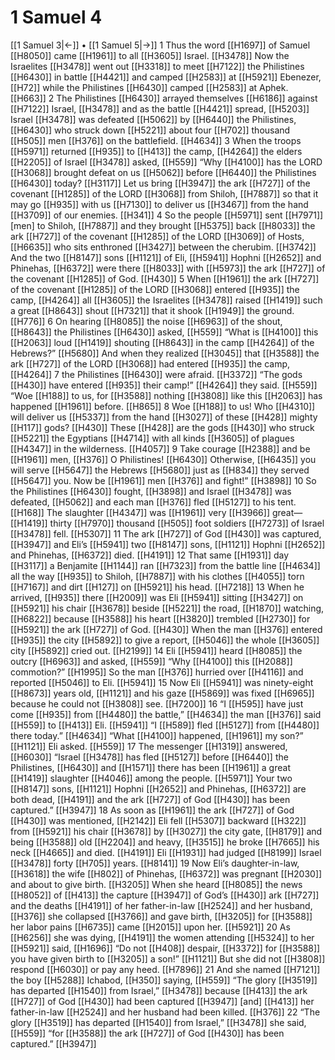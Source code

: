 # 1 Samuel 4
[[1 Samuel 3|←]] • [[1 Samuel 5|→]]
1 Thus the word [[H1697]] of Samuel [[H8050]] came [[H1961]] to all [[H3605]] Israel. [[H3478]] Now the Israelites [[H3478]] went out [[H3318]] to meet [[H7122]] the Philistines [[H6430]] in battle [[H4421]] and camped [[H2583]] at [[H5921]] Ebenezer, [[H72]] while the Philistines [[H6430]] camped [[H2583]] at Aphek. [[H663]] 
2 The Philistines [[H6430]] arrayed themselves [[H6186]] against [[H7122]] Israel, [[H3478]] and as the battle [[H4421]] spread, [[H5203]] Israel [[H3478]] was defeated [[H5062]] by [[H6440]] the Philistines, [[H6430]] who struck down [[H5221]] about four [[H702]] thousand [[H505]] men [[H376]] on the battlefield. [[H4634]] 
3 When the troops [[H5971]] returned [[H935]] to [[H413]] the camp, [[H4264]] the elders [[H2205]] of Israel [[H3478]] asked, [[H559]] “Why [[H4100]] has the LORD [[H3068]] brought defeat on us [[H5062]] before [[H6440]] the Philistines [[H6430]] today? [[H3117]] Let us bring [[H3947]] the ark [[H727]] of the covenant [[H1285]] of the LORD [[H3068]] from Shiloh, [[H7887]] so that it may go [[H935]] with us [[H7130]] to deliver us [[H3467]] from the hand [[H3709]] of our enemies. [[H341]] 
4 So the people [[H5971]] sent [[H7971]] [men] to Shiloh, [[H7887]] and they brought [[H5375]] back [[H8033]] the ark [[H727]] of the covenant [[H1285]] of the LORD [[H3069]] of Hosts, [[H6635]] who sits enthroned [[H3427]] between the cherubim. [[H3742]] And the two [[H8147]] sons [[H1121]] of Eli, [[H5941]] Hophni [[H2652]] and Phinehas, [[H6372]] were there [[H8033]] with [[H5973]] the ark [[H727]] of the covenant [[H1285]] of God. [[H430]] 
5 When [[H1961]] the ark [[H727]] of the covenant [[H1285]] of the LORD [[H3068]] entered [[H935]] the camp, [[H4264]] all [[H3605]] the Israelites [[H3478]] raised [[H1419]] such a great [[H8643]] shout [[H7321]] that it shook [[H1949]] the ground. [[H776]] 
6 On hearing [[H8085]] the noise [[H6963]] of the shout, [[H8643]] the Philistines [[H6430]] asked, [[H559]] “What is [[H4100]] this [[H2063]] loud [[H1419]] shouting [[H8643]] in the camp [[H4264]] of the Hebrews?” [[H5680]] And when they realized [[H3045]] that [[H3588]] the ark [[H727]] of the LORD [[H3068]] had entered [[H935]] the camp, [[H4264]] 
7 the Philistines [[H6430]] were afraid. [[H3372]] “The gods [[H430]] have entered [[H935]] their camp!” [[H4264]] they said. [[H559]] “Woe [[H188]] to us,  for [[H3588]] nothing [[H3808]] like this [[H2063]] has happened [[H1961]] before. [[H865]] 
8 Woe [[H188]] to us!  Who [[H4310]] will deliver us [[H5337]] from the hand [[H3027]] of these [[H428]] mighty [[H117]] gods? [[H430]] These [[H428]] are the gods [[H430]] who struck [[H5221]] the Egyptians [[H4714]] with all kinds [[H3605]] of plagues [[H4347]] in the wilderness. [[H4057]] 
9 Take courage [[H2388]] and be [[H1961]] men, [[H376]] O Philistines! [[H6430]] Otherwise, [[H6435]] you will serve [[H5647]] the Hebrews [[H5680]] just as [[H834]] they served [[H5647]] you.  Now be [[H1961]] men [[H376]] and fight!” [[H3898]] 
10 So the Philistines [[H6430]] fought, [[H3898]] and Israel [[H3478]] was defeated, [[H5062]] and each man [[H376]] fled [[H5127]] to his tent. [[H168]] The slaughter [[H4347]] was [[H1961]] very [[H3966]] great— [[H1419]] thirty [[H7970]] thousand [[H505]] foot soldiers [[H7273]] of Israel [[H3478]] fell. [[H5307]] 
11 The ark [[H727]] of God [[H430]] was captured, [[H3947]] and Eli’s [[H5941]] two [[H8147]] sons, [[H1121]] Hophni [[H2652]] and Phinehas, [[H6372]] died. [[H4191]] 
12 That same [[H1931]] day [[H3117]] a Benjamite [[H1144]] ran [[H7323]] from the battle line [[H4634]] all the way [[H935]] to Shiloh, [[H7887]] with his clothes [[H4055]] torn [[H7167]] and dirt [[H127]] on [[H5921]] his head. [[H7218]] 
13 When he arrived, [[H935]] there [[H2009]] was Eli [[H5941]] sitting [[H3427]] on [[H5921]] his chair [[H3678]] beside [[H5221]] the road, [[H1870]] watching, [[H6822]] because [[H3588]] his heart [[H3820]] trembled [[H2730]] for [[H5921]] the ark [[H727]] of God. [[H430]] When the man [[H376]] entered [[H935]] the city [[H5892]] to give a report, [[H5046]] the whole [[H3605]] city [[H5892]] cried out. [[H2199]] 
14 Eli [[H5941]] heard [[H8085]] the outcry [[H6963]] and asked, [[H559]] “Why [[H4100]] this [[H2088]] commotion?” [[H1995]] So the man [[H376]] hurried over [[H4116]] and reported [[H5046]] to Eli. [[H5941]] 
15 Now Eli [[H5941]] was ninety-eight [[H8673]] years old, [[H1121]] and his gaze [[H5869]] was fixed [[H6965]] because he could not [[H3808]] see. [[H7200]] 
16 “I [[H595]] have just come [[H935]] from [[H4480]] the battle,” [[H4634]] the man [[H376]] said [[H559]] to [[H413]] Eli. [[H5941]] “I [[H589]] fled [[H5127]] from [[H4480]] there today.” [[H4634]] “What [[H4100]] happened, [[H1961]] my son?” [[H1121]] Eli asked. [[H559]] 
17 The messenger [[H1319]] answered, [[H6030]] “Israel [[H3478]] has fled [[H5127]] before [[H6440]] the Philistines, [[H6430]] and [[H1571]] there has been [[H1961]] a great [[H1419]] slaughter [[H4046]] among the people. [[H5971]] Your two [[H8147]] sons, [[H1121]] Hophni [[H2652]] and Phinehas, [[H6372]] are both dead, [[H4191]] and the ark [[H727]] of God [[H430]] has been captured.” [[H3947]] 
18 As soon as [[H1961]] the ark [[H727]] of God [[H430]] was mentioned, [[H2142]] Eli fell [[H5307]] backward [[H322]] from [[H5921]] his chair [[H3678]] by [[H3027]] the city gate, [[H8179]] and being [[H3588]] old [[H2204]] and heavy, [[H3515]] he broke [[H7665]] his neck [[H4665]] and died. [[H4191]] Eli [[H1931]] had judged [[H8199]] Israel [[H3478]] forty [[H705]] years. [[H8141]] 
19 Now Eli’s daughter-in-law, [[H3618]] the wife [[H802]] of Phinehas, [[H6372]] was pregnant [[H2030]] and about to give birth. [[H3205]] When she heard [[H8085]] the news [[H8052]] of [[H413]] the capture [[H3947]] of God’s [[H430]] ark [[H727]] and the deaths [[H4191]] of her father-in-law [[H2524]] and her husband, [[H376]] she collapsed [[H3766]] and gave birth, [[H3205]] for [[H3588]] her labor pains [[H6735]] came [[H2015]] upon her. [[H5921]] 
20 As [[H6256]] she was dying, [[H4191]] the women attending [[H5324]] to her [[H5921]] said, [[H1696]] “Do not [[H408]] despair, [[H3372]] for [[H3588]] you have given birth to [[H3205]] a son!” [[H1121]] But she did not [[H3808]] respond [[H6030]] or pay any heed. [[H7896]] 
21 And she named [[H7121]] the boy [[H5288]] Ichabod, [[H350]] saying, [[H559]] “The glory [[H3519]] has departed [[H1540]] from Israel,” [[H3478]] because [[H413]] the ark [[H727]] of God [[H430]] had been captured [[H3947]] [and] [[H413]] her father-in-law [[H2524]] and her husband had been killed. [[H376]] 
22 “The glory [[H3519]] has departed [[H1540]] from Israel,” [[H3478]] she said, [[H559]] “for [[H3588]] the ark [[H727]] of God [[H430]] has been captured.” [[H3947]] 
